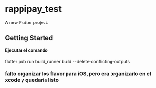 # rappipay_test

A new Flutter project.

## Getting Started

#### Ejecutar el comando
flutter pub run build_runner build --delete-conflicting-outputs

### falto organizar los flavor para iOS, pero era organizarlo en el xcode y quedaria listo
